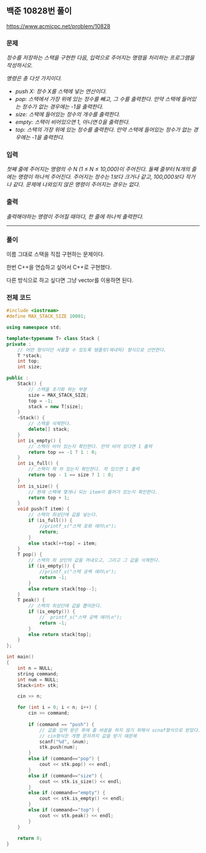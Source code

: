 ## 백준 10828번 풀이

https://www.acmicpc.net/problem/10828

### 문제

*정수를 저장하는 스택을 구현한 다음, 입력으로 주어지는 명령을 처리하는 프로그램을 작성하시오.*

*명령은 총 다섯 가지이다.*

- *push X: 정수 X를 스택에 넣는 연산이다.*
- *pop: 스택에서 가장 위에 있는 정수를 빼고, 그 수를 출력한다. 만약 스택에 들어있는 정수가 없는 경우에는 -1을 출력한다.*
- *size: 스택에 들어있는 정수의 개수를 출력한다.*
- *empty: 스택이 비어있으면 1, 아니면 0을 출력한다.*
- *top: 스택의 가장 위에 있는 정수를 출력한다. 만약 스택에 들어있는 정수가 없는 경우에는 -1을 출력한다.*

### 입력

*첫째 줄에 주어지는 명령의 수 N (1 ≤ N ≤ 10,000)이 주어진다. 둘째 줄부터 N개의 줄에는 명령이 하나씩 주어진다. 주어지는 정수는 1보다 크거나 같고, 100,000보다 작거나 같다. 문제에 나와있지 않은 명령이 주어지는 경우는 없다.*

### 출력

*출력해야하는 명령이 주어질 때마다, 한 줄에 하나씩 출력한다.*

***

### 풀이

이름 그대로 스택을 직접 구현하는 문제이다.

한번 C++을 연습하고 싶어서 C++로 구현했다.



다른 방식으로 하고 싶다면 그냥 vector를 이용하면 된다.



### 전체 코드

```cpp
#include <iostream>
#define MAX_STACK_SIZE 10001;

using namespace std;

template<typename T> class Stack {
private :
    // 어떤 형식이던 사용할 수 있도록 템플릿(제네릭) 형식으로 선언한다.
    T *stack;
    int top;
    int size;

public :
    Stack() {
        // 스택을 초기화 하는 부분
        size = MAX_STACK_SIZE;
        top = -1;
        stack = new T[size];
    }
    ~Stack() {
        // 스택을 삭제한다.
        delete[] stack;
    }
    int is_empty() {
        // 스택이 비어 있는지 확인한다. 만약 비어 있다면 1 출력
        return top == -1 ? 1 : 0;
    }
    int is_full() {
        // 스택이 꽉 차 있는지 확인한다. 차 있으면 1 출력
        return top - 1 == size ? 1 : 0;
    }
    int is_size() {
        // 현재 스택에 몇개나 되는 item이 들어가 있는지 확인한다.
        return top + 1;
    }
    void push(T item) {
        // 스택의 최상단에 값을 넣는다.
        if (is_full()) {
            //printf_s("스택 포화 에러\n");
            return;
        }
        else stack[++top] = item;
    }
    T pop() {
        // 스택의 최 상단의 값을 꺼내오고, 그리고 그 값을 삭제한다.
        if (is_empty()) {
            //printf_s("스택 공백 에러\n");
            return -1;
        }
        else return stack[top--];
    }
    T peak() {
        // 스택의 최상단에 값을 뽑아온다.
        if (is_empty()) {
            //  printf_s("스택 공백 에러\n");
            return -1;
        }
        else return stack[top];
    }
};

int main()
{
    int n = NULL;
    string command;
    int num = NULL;
    Stack<int> stk;

    cin >> n;

    for (int i = 0; i < n; i++) {
        cin >> command;
        
        if (command == "push") {
            // 값을 입력 받은 후에 줄 바꿈을 하지 않기 위해서 scnaf형식으로 받았다.
            // cin형식은 개행 문자까지 값을 받기 때문에
            scanf("%d", &num);
            stk.push(num);
        } 
        else if (command=="pop") {
            cout << stk.pop() << endl;
        }
        else if (command=="size") {
            cout << stk.is_size() << endl;
        }
        else if (command=="empty") {
            cout << stk.is_empty() << endl;
        }
        else if (command=="top") {
            cout << stk.peak() << endl;
        }
    }
    
    return 0;
}
```


